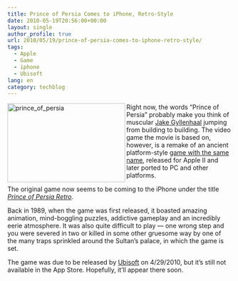 ```yaml
---
title: Prince of Persia Comes to iPhone, Retro-Style
date: 2010-05-19T20:56:00+00:00
layout: single
author_profile: true
url: 2010/05/19/prince-of-persia-comes-to-iphone-retro-style/
tags:
  - Apple
  - Game
  - iphone
  - Ubisoft
lang: en
category: techblog
---
```

[<img title="prince_of_persia" border="0" alt="prince_of_persia" align="left" src="http://lh6.ggpht.com/_vaUVXcmC3OI/S_RJdd90LFI/AAAAAAAACQs/IxLhyPk_5Ls/prince_of_persia_thumb%5B1%5D.jpg?imgmax=800" width="264" height="177" />](http://lh6.ggpht.com/_vaUVXcmC3OI/S_RJbGftUjI/AAAAAAAACQo/QPf0MiMO4-o/s1600-h/prince_of_persia%5B3%5D.jpg) Right now, the words “Prince of Persia” probably make you think of muscular [Jake Gyllenhaal](http://www.imdb.com/title/tt0473075/) jumping from building to building. The video game the movie is based on, however, is a remake of an ancient platform-style [game with the same name](http://en.wikipedia.org/wiki/Prince_of_Persia_%281989_video_game%29), released for Apple II and later ported to PC and other platforms. 

The original game now seems to be coming to the iPhone under the title [_Prince of Persia Retro_](http://toucharcade.com/2010/05/18/prince-of-persia-retro-coming-to-iphone/). 

Back in 1989, when the game was first released, it boasted amazing animation, mind-boggling puzzles, addictive gameplay and an incredibly eerie atmosphere. It was also quite difficult to play — one wrong step and you were severed in two or killed in some other gruesome way by one of the many traps sprinkled around the Sultan’s palace, in which the game is set. 

The game was due to be released by [Ubisoft](http://www.ubi.com/UK/Games/Info.aspx?pId=8766) on 4/29/2010, but it’s still not available in the App Store. Hopefully, it’ll appear there soon.